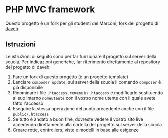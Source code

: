 # PHP MVC framework

Questo progetto è un fork per gli studenti del Marconi, fork del progetto di [daveh](https://github.com/daveh/php-mvc).

## Istruzioni
Le istruzioni di seguito sono per far funzionare il progetto sul server della scuola. Per indicazioni generiche, far riferimento direttamente al repository del progetto di daveh.
1. Fare un fork di questo progetto (è un progetto template)
1. Lanciare `composer update`; sul server della scuola il comando `composer` è già disponibile
1. Rinominare i file `.htaccess.rename` in `.htaccess` e modificarlo sostituendo al suo interno `nomeutente` con il vostro nome utente con il quale avete fatto l'accesso
1. Eseguire la stessa operazione del punto precedente anche con il file `public/.htaccess`
1. Se tutto è andato a buon fine, dovreste vedere il vostro sito live accedendo direttamente alla cartella del progetto sul server della scuola
1. Creare rotte, controllers, viste e modelli in base alle esigenze

